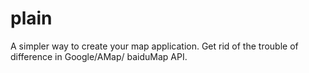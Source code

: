 # plain
A simpler way to create your map application. Get rid of the trouble of difference in Google/AMap/ baiduMap API.